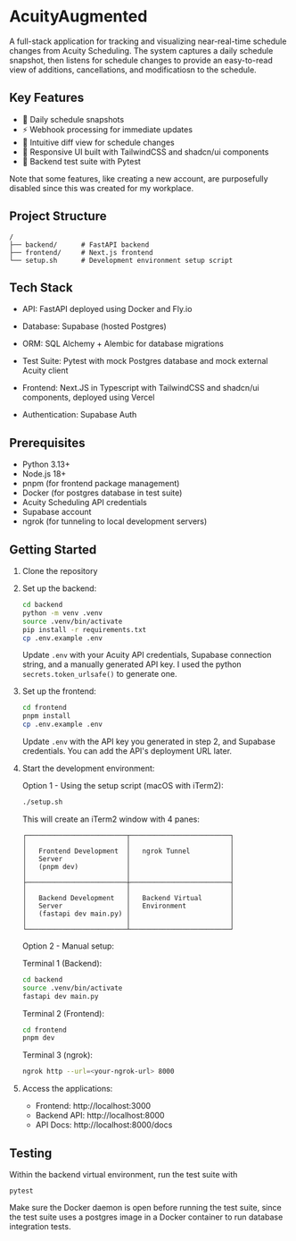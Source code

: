 # AcuityAugmented

A full-stack application for tracking and visualizing near-real-time schedule changes from Acuity Scheduling. The system captures a daily schedule snapshot, then listens for schedule changes to provide an easy-to-read view of additions, cancellations, and modificatiosn to the schedule. 

## Key Features

- 📅 Daily schedule snapshots
- ⚡ Webhook processing for immediate updates
- 🔄 Intuitive diff view for schedule changes
- 📱 Responsive UI built with TailwindCSS and shadcn/ui components
- 📝 Backend test suite with Pytest 

Note that some features, like creating a new account, are purposefully disabled since this was created for my workplace. 

## Project Structure

```
/
├── backend/      # FastAPI backend
├── frontend/     # Next.js frontend
└── setup.sh      # Development environment setup script
```

## Tech Stack
- API: FastAPI deployed using Docker and Fly.io
- Database: Supabase (hosted Postgres)
- ORM: SQL Alchemy + Alembic for database migrations 
- Test Suite: Pytest with mock Postgres database and mock external Acuity client

- Frontend: Next.JS in Typescript with TailwindCSS and shadcn/ui components, deployed using Vercel 
- Authentication: Supabase Auth

## Prerequisites

- Python 3.13+
- Node.js 18+
- pnpm (for frontend package management)
- Docker (for postgres database in test suite)
- Acuity Scheduling API credentials
- Supabase account
- ngrok (for tunneling to local development servers)

## Getting Started

1. Clone the repository

2. Set up the backend:

   ```bash
   cd backend
   python -m venv .venv
   source .venv/bin/activate
   pip install -r requirements.txt
   cp .env.example .env
   ```

   Update `.env` with your Acuity API credentials, Supabase connection string, and a manually generated API key. I used the python `secrets.token_urlsafe()` to generate one.

3. Set up the frontend:

   ```bash
   cd frontend
   pnpm install
   cp .env.example .env
   ```

   Update `.env` with the API key you generated in step 2, and Supabase credentials. You can add the API's deployment URL later.

4. Start the development environment:

   Option 1 - Using the setup script (macOS with iTerm2):

   ```bash
   ./setup.sh
   ```

   This will create an iTerm2 window with 4 panes:
   ```
   ┌─────────────────────────┬─────────────────────────┐
   │                         │                         │
   │   Frontend Development  │   ngrok Tunnel          │
   │   Server                │                         │
   │   (pnpm dev)            │                         │
   │                         │                         │
   ├─────────────────────────┼─────────────────────────┤
   │                         │                         │
   │   Backend Development   │   Backend Virtual       │
   │   Server                │   Environment           │
   │   (fastapi dev main.py) │                         │
   │                         │                         │
   └─────────────────────────┴─────────────────────────┘
   ```

   Option 2 - Manual setup:

   Terminal 1 (Backend):

   ```bash
   cd backend
   source .venv/bin/activate
   fastapi dev main.py
   ```

   Terminal 2 (Frontend):

   ```bash
   cd frontend
   pnpm dev
   ```

   Terminal 3 (ngrok):

   ```bash
   ngrok http --url=<your-ngrok-url> 8000
   ```

5. Access the applications:
   - Frontend: http://localhost:3000
   - Backend API: http://localhost:8000
   - API Docs: http://localhost:8000/docs

## Testing
Within the backend virtual environment, run the test suite with 
```
pytest
```

Make sure the Docker daemon is open before running the test suite, since the test suite uses a postgres image in a Docker container to run database integration tests. 
